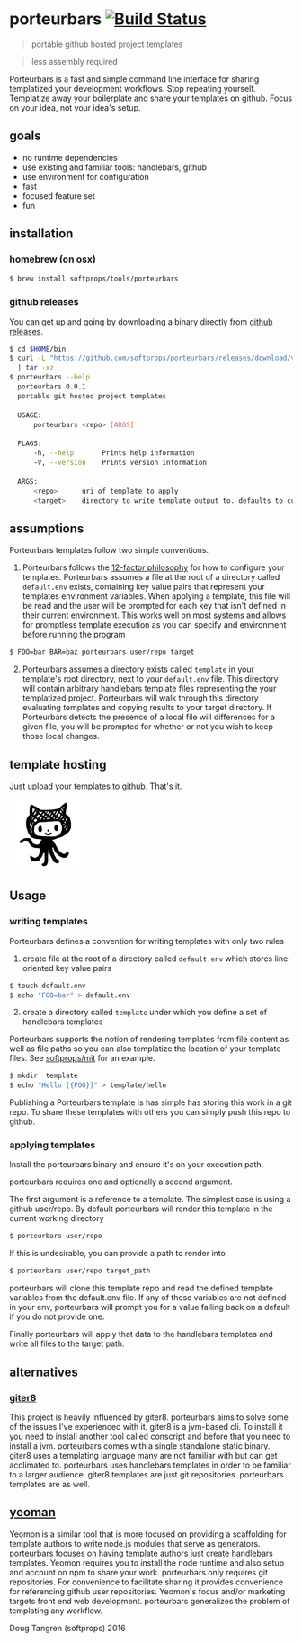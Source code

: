 # porteurbars [![Build Status](https://travis-ci.org/softprops/porteurbars.svg?branch=master)](https://travis-ci.org/softprops/porteurbars)

> portable github hosted project templates

> less assembly required

Porteurbars is a fast and simple command line interface for sharing templatized
your development workflows. Stop repeating yourself. Templatize away your boilerplate and share your templates
on github. Focus on your idea, not your idea's setup.

## goals

* no runtime dependencies
* use existing and familiar tools: handlebars, github
* use environment for configuration
* fast
* focused feature set
* fun

## installation

### homebrew (on osx)

```bash
$ brew install softprops/tools/porteurbars
```

### github releases

You can get up and going by downloading a binary directly from [github releases](https://github.com/softprops/porteurbars/releases).

```bash
$ cd $HOME/bin
$ curl -L "https://github.com/softprops/porteurbars/releases/download/v0.0.1/porteurbars-$(uname -s)-$(uname -m).tar.gz" \
  | tar -xz
$ porteurbars --help
  porteurbars 0.0.1
  portable git hosted project templates

  USAGE:
      porteurbars <repo> [ARGS]

  FLAGS:
      -h, --help       Prints help information
      -V, --version    Prints version information

  ARGS:
      <repo>      uri of template to apply
      <target>    directory to write template output to. defaults to current working directory
```

## assumptions

Porteurbars templates follow two simple conventions.  

1) Porteurbars follows the [12-factor philosophy](http://12factor.net/config) for how to configure your templates.
Porteurbars assumes a file at the root of a directory called `default.env` exists, containing
key value pairs that represent your templates environment variables. When applying a template,
this file will be read and the user will be prompted for each key that isn't defined in their
current environment. This works well on most systems and allows for promptless template execution
as you can specify and environment before running the program

```bash
$ FOO=bar BAR=baz porteurbars user/repo target
```

2) Porteurbars assumes a directory exists called `template` in your template's
root directory, next to your `default.env` file. This directory will contain arbitrary
handlebars template files representing the your templatized project. Porteurbars will walk
through this directory evaluating templates and copying results to your target directory.
If Porteurbars detects the presence of a local file will differences for a given file, you will be
prompted for whether or not you wish to keep those local changes.

## template hosting

Just upload your templates to [github](https://github.com/). That's it.

![](github.png)

## Usage

### writing templates

Porteurbars defines a convention for writing templates with only two rules

1) create file at the root of a directory called `default.env` which stores
line-oriented key value pairs

```bash
$ touch default.env
$ echo "FOO=bar" > default.env
```


2) create a directory called `template` under which you define a set of handlebars templates

Porteurbars supports the notion of rendering templates from file content as well as file paths
so you can also templatize the location of your template files. See [softprops/mit](https://github.com/softprops/mit) for an example.

```bash
$ mkdir  template
$ echo "Hello {{FOO}}" > template/hello
```

Publishing a Porteurbars template is has simple has storing this work in a git repo.
To share these templates with others you can simply push this repo to github.

### applying templates

Install the porteurbars binary and ensure it's on your execution path.


porteurbars requires one and optionally a second argument.

The first argument is a reference to a template. The simplest case is using a
github user/repo. By default porteurbars will render this template in the current
working directory


```bash
$ porteurbars user/repo
```

If this is undesirable, you can provide a path to render into

```bash
$ porteurbars user/repo target_path
```

porteurbars will clone this template repo and read the defined template
variables from the default.env file. If any of these variables are not defined
in your env, porteurbars will prompt you for a value falling back on a default
if you do not provide one.

Finally porteurbars will apply that data to the handlebars templates and write
all files to the target path.

## alternatives

### [giter8](https://github.com/foundweekends/giter8)

This project is heavily influenced by giter8. porteurbars aims to solve some of
the issues I've experienced with it. giter8 is a jvm-based cli. To install it you
need to install another tool called conscript and before that you need to install
a jvm. porteurbars comes with a single standalone static binary. giter8 uses a
templating language many are not familiar with but can get acclimated to.
porteurbars uses handlebars templates in order to be familiar to a larger audience.
giter8 templates are just git repositories. porteurbars templates are as well.

## [yeoman](http://yeoman.io/)

Yeomon is a similar tool that is more focused on providing a scaffolding for template
authors to write node.js modules that serve as generators. porteurbars focuses
on having template authors just create handlebars templates. Yeomon requires
you to install the node runtime and also setup and account on npm to share your
work. porteurbars only requires git repositories. For convenience to facilitate
sharing it provides convenience for referencing github user repositories. Yeomon's
focus and/or marketing targets front end web development. porteurbars generalizes
the problem of templating any workflow.


Doug Tangren (softprops) 2016
